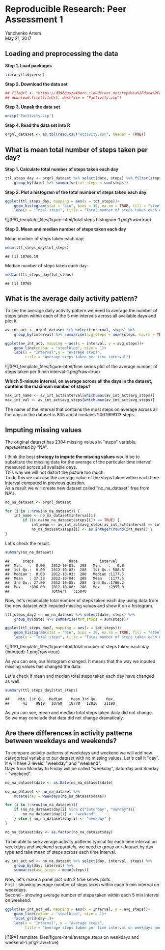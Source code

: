 # Reproducible Research: Peer Assessment 1
Yanchenko Artem  
May 21, 2017  


## Loading and preprocessing the data

**Step 1. Load packages**  


```r
library(tidyverse)
```

**Step 2. Download the data set**  


```r
## fileUrl <- "https://d396qusza40orc.cloudfront.net/repdata%2Fdata%2Factivity.zip"
## download.file(fileUrl, destfile = "Factivity.zip")
```

**Step 3. Unpak the data set**  


```r
unzip("Factivity.zip")
```

**Step 4. Read the data set into R**  


```r
orgnl_dataset <- as.tbl(read.csv("activity.csv", header = TRUE))
```

## What is mean total number of steps taken per day?

**Step 1. Calculate total number of steps taken each day**  


```r
ttl_steps_day <- orgnl_dataset %>% select(date, steps) %>% filter(steps != "NA") %>%
    group_by(date) %>% summarise(tot_steps = sum(steps))
```

**Step 2. Plot a histogram of the total number of steps taken each day**  


```r
ggplot(ttl_steps_day, mapping = aes(x = tot_steps))+
    geom_histogram(stat = "bin", bins = 30, na.rm = TRUE, fill = "steelblue")+
    labs(x = "Total steps", title = "Total number of steps taken each day")
```

![](PA1_template_files/figure-html/total steps histogram-1.png?raw=true)

**Step 3. Mean and median number of steps taken each day**  

Mean number of steps taken each day:  

```r
mean(ttl_steps_day$tot_steps)
```

```
## [1] 10766.19
```

Median number of steps taken each day:  

```r
median(ttl_steps_day$tot_steps)
```

```
## [1] 10765
```

## What is the average daily activity pattern?

To see the average daily activity pattern we need to average the number of steps taken within each of the 5 min intervals across all available days and plot it.


```r
av_int_act <- orgnl_dataset %>% select(interval, steps) %>%
    group_by(interval) %>% summarise(avg_steps = mean(steps, na.rm = TRUE))

ggplot(av_int_act, mapping = aes(x = interval, y = avg_steps))+
    geom_line(colour = "steelblue", size = 1)+
    labs(x = "Interval",y = "Average steps",
         title = "Average steps taken per time interval")
```

![](PA1_template_files/figure-html/time series plot of the average number of steps taken per 5 min interval-1.png?raw=true)

**Which 5-minute interval, on average across all the days in the dataset, contains the maximum number of steps?**  

```r
max_int_name <- av_int_act$interval[which.max(av_int_act$avg_steps)]
max_int_val <- av_int_act$avg_steps[which.max(av_int_act$avg_steps)]
```

The name of the interval that contains the most steps on average across all the days in the dataset is 835 and it contains 206.1698113 steps.

## Imputing missing values

The original dataset has 2304 missing values in "steps" variable, represented by "NA".  

I think the best **strategy to impute the missing values** would be to substitute the missing data for the average of the particular time interval measured across all available days.  
This way we will not distort the picture too much.  
To do this we can use the average value of the steps taken within each time interval computed in previous question.  
As a result we will create new dataset called "no_na_dataset" free from NA's.


```r
no_na_dataset <- orgnl_dataset

for (i in 1:nrow(no_na_dataset)) {
    int_name <- no_na_dataset$interval[i]
        if (is.na(no_na_dataset$steps[i]) == TRUE) {
            int_mean <- av_int_act$avg_steps[av_int_act$interval == int_name]
            no_na_dataset$steps[i] <- as.integer(round(int_mean)) }
}
```

Let's check the result.  

```r
summary(no_na_dataset)
```

```
##      steps                date          interval     
##  Min.   :  0.00   2012-10-01:  288   Min.   :   0.0  
##  1st Qu.:  0.00   2012-10-02:  288   1st Qu.: 588.8  
##  Median :  0.00   2012-10-03:  288   Median :1177.5  
##  Mean   : 37.38   2012-10-04:  288   Mean   :1177.5  
##  3rd Qu.: 27.00   2012-10-05:  288   3rd Qu.:1766.2  
##  Max.   :806.00   2012-10-06:  288   Max.   :2355.0  
##                   (Other)   :15840
```

Now, let's recalculate total number of steps taken each day using data from the new dataset with imputed missing values and show it on a histogram.  


```r
ttl_steps_day2 <- no_na_dataset %>% select(date, steps) %>%
    group_by(date) %>% summarise(tot_steps = sum(steps))

ggplot(ttl_steps_day2, mapping = aes(x = tot_steps))+
    geom_histogram(stat = "bin", bins = 30, na.rm = TRUE, fill = "steelblue")+
    labs(x = "Total steps", title = "Total number of steps taken each day (imputed)")
```

![](PA1_template_files/figure-html/total number of steps taken each day (imputed)-1.png?raw=true)

As you can see, our histogram changed. It means that the way we inputed missing values has changed the data.  


Let's check if mean and median total steps taken each day have changed as well.  

```r
summary(ttl_steps_day2$tot_steps)
```

```
##    Min. 1st Qu.  Median    Mean 3rd Qu.    Max. 
##      41    9819   10760   10770   12810   21190
```

As you can see, mean and median total steps taken daily did not change.  
So we may conclude that data did not change dramaticaly.  

## Are there differences in activity patterns between weekdays and weekends?

To compare activity patterns of weekdays and weekend we will add new categorical variable to our dataset with no missing values. Let's call it "day". It will have 2 levels: "weekday" and "weekend".  
Days from Monday to Friday will be called "weekday", Saturday and Sunday - "weekend".  


```r
no_na_dataset$date <- as.Date(no_na_dataset$date)

no_na_dataset <- no_na_dataset %>%
    mutate(day = weekdays(no_na_dataset$date))

for (i in 1:nrow(no_na_dataset)){
    if (no_na_dataset$day[i] %in% c("Saturday", "Sunday")){
        no_na_dataset$day[i] <- "weekend"
    } else { no_na_dataset$day[i] <- "weekday" }
}

no_na_dataset$day <- as.factor(no_na_dataset$day)
```

To be able to see average activity patterns typical for each time interval on weekdays and weekend separately, we need to group our dataset by day type and take mean of steps across each time interval.  


```r
av_int_act_wd <- no_na_dataset %>% select(day, interval, steps) %>%
    group_by(day, interval) %>%
    summarise(avg_steps = mean(steps))
```

Now, let's make a panel plot with 2 time series plots.  
First - showing average number of steps taken within each 5 min interval on weekdays.  
Second - showing average number of steps taken within each 5 min interval on weekend.


```r
ggplot(av_int_act_wd, mapping = aes(x = interval, y = avg_steps))+
    geom_line(colour = "steelblue", size = 1)+
    facet_grid(day~.)+
    labs(x = "Interval", y = "Average steps",
         title = "Average steps taken per time interval on weekdays and weekend")
```

![](PA1_template_files/figure-html/average steps on weekdays and weekend-1.png?raw=true)
